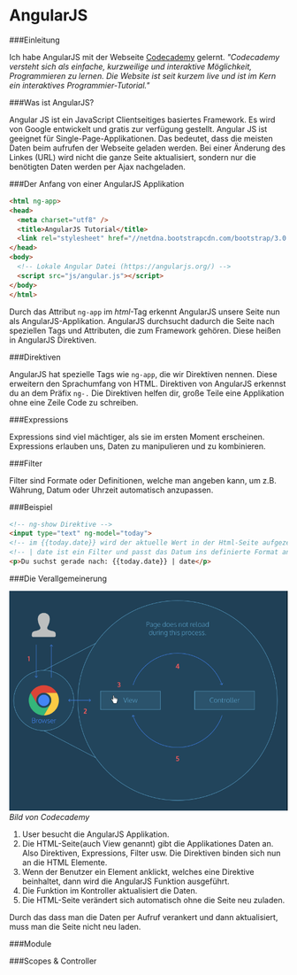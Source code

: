 AngularJS
=========

###Einleitung

Ich habe AngularJS mit der Webseite [Codecademy](www.codecademy.com) gelernt. *"Codecademy versteht sich als einfache, kurzweilige und interaktive Möglichkeit, Programmieren zu lernen. Die Website ist seit kurzem live und ist im Kern ein interaktives Programmier-Tutorial."*


###Was ist AngularJS?

Angular JS ist ein JavaScript Clientseitiges basiertes Framework. Es wird von Google entwickelt und gratis zur verfügung gestellt. Angular JS ist geeignet für Single-Page-Applikationen. Das bedeutet, dass die meisten Daten beim aufrufen der Webseite geladen werden. Bei einer Änderung des Linkes (URL) wird nicht die ganze Seite aktualisiert, sondern nur die benötigten Daten werden per Ajax nachgeladen.

###Der Anfang von einer AngularJS Applikation

```html
<html ng-app>
<head>
  <meta charset="utf8" />
  <title>AngularJS Tutorial</title>
  <link rel="stylesheet" href="//netdna.bootstrapcdn.com/bootstrap/3.0.3/css/bootstrap.min.css">
</head>
<body>
  <!-- Lokale Angular Datei (https://angularjs.org/) -->
  <script src="js/angular.js"></script>
</body>
</html>
```
Durch das Attribut `ng-app` im *html*-Tag erkennt AngularJS unsere Seite nun als AngularJS-Applikation. AngularJS durchsucht dadurch die Seite nach speziellen Tags und Attributen, die zum Framework gehören. Diese heißen in AngularJS Direktiven.

###Direktiven

AngularJS hat spezielle Tags wie `ng-app`, die wir Direktiven nennen. Diese erweitern den Sprachumfang von HTML. Direktiven von AngularJS erkennst du an dem Präfix `ng-.` Die Direktiven helfen dir, große Teile eine Applikation ohne eine Zeile Code zu schreiben.

###Expressions

Expressions sind viel mächtiger, als sie im ersten Moment erscheinen. Expressions erlauben uns, Daten zu manipulieren und zu kombinieren.

###Filter

Filter sind Formate oder Definitionen, welche man angeben kann, um z.B. Währung, Datum oder Uhrzeit automatisch anzupassen.


###Beispiel

```html
<!-- ng-show Direktive -->
<input type="text" ng-model="today">
<!-- im {{today.date}} wird der aktuelle Wert in der Html-Seite aufgezeig, dies ist eine Expression-->
<!-- | date ist ein Filter und passt das Datum ins definierte Format an -->
<p>Du suchst gerade nach: {{today.date}} | date</p>
```
###Die Verallgemeinerung

![Generallisierung Bild](generallisiert.png)
*Bild von Codecademy*

1. User besucht die AngularJS Applikation.
2. Die HTML-Seite(auch View genannt) gibt die Applikationes Daten an. Also Direktiven, Expressions, Filter usw. Die Direktiven binden sich nun an die HTML Elemente.
3. Wenn der Benutzer ein Element anklickt, welches eine Direktive beinhaltet, dann wird die AngularJS Funktion ausgeführt.
4. Die Funktion im Kontroller aktualisiert die Daten.
5. Die HTML-Seite verändert sich automatisch ohne die Seite neu zuladen.

Durch das dass man die Daten per Aufruf verankert und dann aktualisiert, muss man die Seite nicht neu laden.





###Module

###Scopes & Controller
